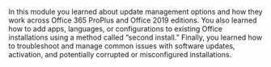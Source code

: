 In this module you learned about update management options and how they work across Office 365 ProPlus and Office 2019 editions. You also learned how to add apps, languages, or configurations to existing Office installations using a method called “second install.” Finally, you learned how to troubleshoot and manage common issues with software updates, activation, and potentially corrupted or misconfigured installations.
